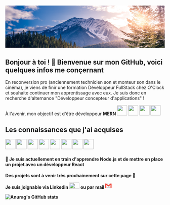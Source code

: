 ![Cover](https://github.com/RomanBeldent/RomanBeldent/blob/master/img/cover.jpg)

## Bonjour à toi ! 👋 Bienvenue sur mon GitHub, voici quelques infos me conçernant 

En reconversion pro (anciennement technicien son et monteur son dans le cinéma), je viens de finir une formation Développeur FullStack chez O'Clock et souhaite continuer mon apprentissage avec eux.
Je suis donc en recherche d'alternance "Développeur concepteur d'applications" !

À l'avenir, mon objectif est d'être développeur <strong>MERN <img height="32" width="32" src="https://cdn.simpleicons.org/mongodb" /> <img height="32" width="32" src="https://cdn.simpleicons.org/express/DA3940" /> <img height="32" width="32" src="https://cdn.simpleicons.org/react" /> <img height="32" width="32" src="https://cdn.simpleicons.org/node.js" />  

## Les connaissances que j'ai acquises

<img height="32" width="32" src="https://cdn.simpleicons.org/html5" /> <img height="32" width="32" src="https://cdn.simpleicons.org/css3" /> <img height="32" width="32" src="https://cdn.simpleicons.org/javascript" /> <img height="32" width="32" src="https://cdn.simpleicons.org/php" /> <img height="32" width="32" src="https://cdn.simpleicons.org/symfony/black/white" /> <img height="32" width="32" src="https://cdn.simpleicons.org/laravel" /> <img height="32" width="32" src="https://cdn.simpleicons.org/mariadb" /> <img height="32" width="32" src="https://cdn.simpleicons.org/github/black/white" /> 

#### 🌱 Je suis actuellement en train d'apprendre Node.js et de mettre en place un projet avec un développeur React
Des projets sont à venir très prochainement sur cette page 🙌

Je suis joignable via Linkedin <a href="https://www.linkedin.com/in/romanbeldent"> <img height="20" width="32" src="https://cdn.simpleicons.org/linkedin" /></a>
ou par mail  <a href="mailto:romanbeldent@gmail.com"><img height="20" src="https://github.com/BasilDiouf/BasilDiouf/blob/main/gmail.png"></a>

![Anurag's GitHub stats](https://github-readme-stats.vercel.app/api?username=romanbeldent&show_icons=true&theme=merko)
